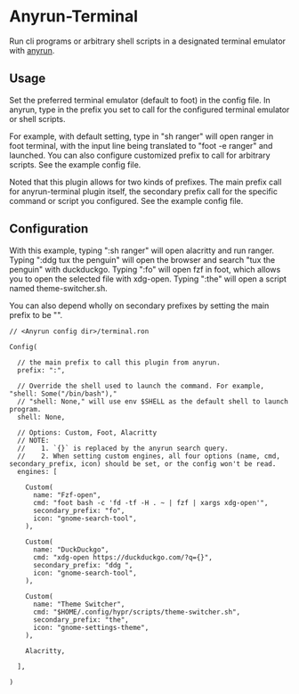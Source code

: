 # Anyrun-Terminal

Run cli programs or arbitrary shell scripts in a designated terminal emulator with [anyrun](https://github.com/Kirottu/anyrun). 

## Usage

Set the preferred terminal emulator (default to foot) in the config file. In anyrun, type in the prefix you set to call for the configured terminal emulator or shell scripts.

For example, with default setting, type in "sh ranger" will open ranger in foot terminal, with the input line being translated to "foot -e ranger" and launched. You can also configure customized prefix to call for arbitrary scripts. See the example config file.

Noted that this plugin allows for two kinds of prefixes. The main prefix call for anyrun-terminal plugin itself, the secondary prefix call for the specific command or script you configured. See the example config file.

## Configuration

With this example, typing ":sh ranger" will open alacritty and run ranger. Typing ":ddg tux the penguin" will open the browser and search "tux the penguin" with duckduckgo. Typing ":fo" will open fzf in foot, which allows you to open the selected file with xdg-open. Typing ":the" will open a script named theme-switcher.sh.

You can also depend wholly on secondary prefixes by setting the main prefix to be "".

```ron
// <Anyrun config dir>/terminal.ron

Config(

  // the main prefix to call this plugin from anyrun.
  prefix: ":",

  // Override the shell used to launch the command. For example, "shell: Some("/bin/bash"),"
  // "shell: None," will use env $SHELL as the default shell to launch program.
  shell: None,

  // Options: Custom, Foot, Alacritty
  // NOTE:
  // 	1. `{}` is replaced by the anyrun search query.
  // 	2. When setting custom engines, all four options (name, cmd, secondary_prefix, icon) should be set, or the config won't be read.
  engines: [

    Custom(
      name: "Fzf-open",
      cmd: "foot bash -c 'fd -tf -H . ~ | fzf | xargs xdg-open'",
      secondary_prefix: "fo",
      icon: "gnome-search-tool",
    ),

    Custom(
      name: "DuckDuckgo",
      cmd: "xdg-open https://duckduckgo.com/?q={}",
      secondary_prefix: "ddg ",
      icon: "gnome-search-tool",
    ),

    Custom(
      name: "Theme Switcher",
      cmd: "$HOME/.config/hypr/scripts/theme-switcher.sh",
      secondary_prefix: "the",
      icon: "gnome-settings-theme",
    ),

    Alacritty,

  ],

)

```

